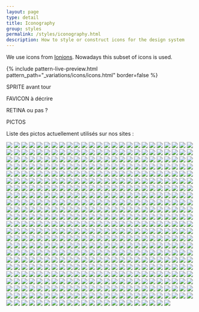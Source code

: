 ```yaml
---
layout: page
type: detail
title: Iconography
group: styles
permalink: /styles/iconography.html
description: How to style or construct icons for the design system
---
```


We use icons from [Ionions](https://ionicons.com/). Nowadays this subset of icons is used. 

{% include pattern-live-preview.html pattern_path="_variations/icons/icons.html" border=false %}

SPRITE avant tour

FAVICON à décrire



RETINA ou pas ?

PICTOS

Liste des pictos actuellement utilisés sur nos sites : 

<img src="https://assmat.loire-atlantique.fr/plugins/AdministrableTextePlugin/docs/images/icon.gif">
<img src="https://assmat.loire-atlantique.fr/plugins/AdministrableTextePlugin/docs/images/preview.jpg">
<img src="https://www.loire-atlantique.fr/plugins/AgendaPlugin/docs/images/icon.gif">
<img src="https://www.loire-atlantique.fr/plugins/AgendaPlugin/docs/images/preview.jpg">
<img src="https://www.loire-atlantique.fr/plugins/AgendaPlugin/images/sprite_20140127.png">
<img src="https://www.loire-atlantique.fr/plugins/AgendaPlugin/images/sprite_agenda_20140127.png">
<img src="https://www.loire-atlantique.fr/plugins/AgendaPlugin/images/gp/calendrier.png">
<img src="https://www.loire-atlantique.fr/plugins/AgendaPlugin/images/gp/checkbox-check.jpg">
<img src="https://www.loire-atlantique.fr/plugins/AgendaPlugin/images/gp/checkbox-uncheck.jpg">
<img src="https://www.loire-atlantique.fr/plugins/AgendaPlugin/images/gp/covoiturage.jpg">
<img src="https://www.loire-atlantique.fr/plugins/AgendaPlugin/images/gp/lila.jpg">
<img src="https://www.loire-atlantique.fr/plugins/AgendaPlugin/images/gp/pdf.png">
<img src="https://www.loire-atlantique.fr/plugins/AgendaPlugin/images/gp/search-loupe.png">
<img src="https://www.loire-atlantique.fr/plugins/AgendaPlugin/images/gp/select.png">
<img src="https://www.loire-atlantique.fr/plugins/AgendaPlugin/images/si/affichage_carte.png">
<img src="https://www.loire-atlantique.fr/plugins/AgendaPlugin/images/si/affichage_liste.png">
<img src="https://www.loire-atlantique.fr/plugins/AgendaPlugin/images/si/calendrier-000000.png">
<img src="https://www.loire-atlantique.fr/plugins/AgendaPlugin/images/si/calendrier-098e2c.png">
<img src="https://www.loire-atlantique.fr/plugins/AgendaPlugin/images/si/calendrier-44bedf.png">
<img src="https://www.loire-atlantique.fr/plugins/AgendaPlugin/images/si/calendrier-aec900.png">
<img src="https://www.loire-atlantique.fr/plugins/AgendaPlugin/images/si/calendrier-de007c.png">
<img src="https://www.loire-atlantique.fr/plugins/AgendaPlugin/images/si/calendrier-e2000a.png">
<img src="https://www.loire-atlantique.fr/plugins/AgendaPlugin/images/si/calendrier-e2208c.png">
<img src="https://www.loire-atlantique.fr/plugins/AgendaPlugin/images/si/calendrier-f78b00.png">
<img src="https://www.loire-atlantique.fr/plugins/AgendaPlugin/images/si/calendrier-ffd300.png">
<img src="https://www.loire-atlantique.fr/plugins/AgendaPlugin/images/si/calendrier-ffffff.png">
<img src="https://www.loire-atlantique.fr/plugins/AgendaPlugin/images/si/calendrier-gros.png">
<img src="https://www.loire-atlantique.fr/plugins/AgendaPlugin/images/si/calendrier-J.png">
<img src="https://www.loire-atlantique.fr/plugins/AgendaPlugin/images/si/checkbox-check.jpg">
<img src="https://www.loire-atlantique.fr/plugins/AgendaPlugin/images/si/checkbox-uncheck.jpg">
<img src="https://www.loire-atlantique.fr/plugins/AgendaPlugin/images/si/chevron-000000.png">
<img src="https://www.loire-atlantique.fr/plugins/AgendaPlugin/images/si/chevron-098e2c.png">
<img src="https://www.loire-atlantique.fr/plugins/AgendaPlugin/images/si/chevron-44bedf.png">
<img src="https://www.loire-atlantique.fr/plugins/AgendaPlugin/images/si/chevron-aec900.png">
<img src="https://www.loire-atlantique.fr/plugins/AgendaPlugin/images/si/chevron-de007c.png">
<img src="https://www.loire-atlantique.fr/plugins/AgendaPlugin/images/si/chevron-e2000a.png">
<img src="https://www.loire-atlantique.fr/plugins/AgendaPlugin/images/si/chevron-e2208c.png">
<img src="https://www.loire-atlantique.fr/plugins/AgendaPlugin/images/si/chevron-f78b00.png">
<img src="https://www.loire-atlantique.fr/plugins/AgendaPlugin/images/si/chevron-ffd300.png">
<img src="https://www.loire-atlantique.fr/plugins/AgendaPlugin/images/si/chevron-ffffff.png">
<img src="https://www.loire-atlantique.fr/plugins/AgendaPlugin/images/si/coche.jpg">
<img src="https://www.loire-atlantique.fr/plugins/AgendaPlugin/images/si/covoiturage.jpg">
<img src="https://www.loire-atlantique.fr/plugins/AgendaPlugin/images/si/croix-000000.png">
<img src="https://www.loire-atlantique.fr/plugins/AgendaPlugin/images/si/croix-098e2c.png">
<img src="https://www.loire-atlantique.fr/plugins/AgendaPlugin/images/si/croix-44bedf.png">
<img src="https://www.loire-atlantique.fr/plugins/AgendaPlugin/images/si/croix-aec900.png">
<img src="https://www.loire-atlantique.fr/plugins/AgendaPlugin/images/si/croix-de007c.png">
<img src="https://www.loire-atlantique.fr/plugins/AgendaPlugin/images/si/croix-e2000a.png">
<img src="https://www.loire-atlantique.fr/plugins/AgendaPlugin/images/si/croix-e2208c.png">
<img src="https://www.loire-atlantique.fr/plugins/AgendaPlugin/images/si/croix-f78b00.png">
<img src="https://www.loire-atlantique.fr/plugins/AgendaPlugin/images/si/croix-ffd300.png">
<img src="https://www.loire-atlantique.fr/plugins/AgendaPlugin/images/si/croix-ffffff.png">
<img src="https://www.loire-atlantique.fr/plugins/AgendaPlugin/images/si/croix-J.png">
<img src="https://www.loire-atlantique.fr/plugins/AgendaPlugin/images/si/croix.png">
<img src="https://www.loire-atlantique.fr/plugins/AgendaPlugin/images/si/lila.jpg">
<img src="https://www.loire-atlantique.fr/plugins/AgendaPlugin/images/si/loupe-000000.png">
<img src="https://www.loire-atlantique.fr/plugins/AgendaPlugin/images/si/loupe-098e2c.png">
<img src="https://www.loire-atlantique.fr/plugins/AgendaPlugin/images/si/loupe-44bedf.png">
<img src="https://www.loire-atlantique.fr/plugins/AgendaPlugin/images/si/loupe-aec900.png">
<img src="https://www.loire-atlantique.fr/plugins/AgendaPlugin/images/si/loupe-de007c.png">
<img src="https://www.loire-atlantique.fr/plugins/AgendaPlugin/images/si/loupe-e2000a.png">
<img src="https://www.loire-atlantique.fr/plugins/AgendaPlugin/images/si/loupe-e2208c.png">
<img src="https://www.loire-atlantique.fr/plugins/AgendaPlugin/images/si/loupe-f78b00.png">
<img src="https://www.loire-atlantique.fr/plugins/AgendaPlugin/images/si/loupe-ffd300.png">
<img src="https://www.loire-atlantique.fr/plugins/AgendaPlugin/images/si/loupe-ffffff.png">
<img src="https://www.loire-atlantique.fr/plugins/AgendaPlugin/images/si/pdf.png">
<img src="https://www.loire-atlantique.fr/plugins/AgendaPlugin/images/si/picto-carte.png">
<img src="https://www.loire-atlantique.fr/plugins/AgendaPlugin/images/si/picto-facebook.jpg">
<img src="https://www.loire-atlantique.fr/plugins/AgendaPlugin/images/si/picto-liste.png">
<img src="https://www.loire-atlantique.fr/plugins/AgendaPlugin/images/si/picto-twitter.jpg">
<img src="https://www.loire-atlantique.fr/plugins/AgendaPlugin/images/si/picto_attention-J.jpg">
<img src="https://www.loire-atlantique.fr/plugins/AgendaPlugin/images/si/puce_agenda.png">
<img src="https://www.loire-atlantique.fr/plugins/AgendaPlugin/images/si/search-loupe-J.png">
<img src="https://www.loire-atlantique.fr/plugins/AgendaPlugin/images/si/selecteur-J.jpg">
<img src="https://www.loire-atlantique.fr/plugins/APIPlugin/docs/images/icon.gif">
<img src="https://www.loire-atlantique.fr/plugins/APIPlugin/docs/images/preview.jpg">
<img src="https://archives.loire-atlantique.fr/plugins/ArchivesPlugin/css/owlcarousel/owl.video.play.png">
<img src="https://archives.loire-atlantique.fr/plugins/ArchivesPlugin/docs/images/icon.gif">
<img src="https://archives.loire-atlantique.fr/plugins/ArchivesPlugin/docs/images/preview.jpg">
<img src="https://archives.loire-atlantique.fr/plugins/ArchivesPlugin/images/bg.png">
<img src="https://archives.loire-atlantique.fr/plugins/ArchivesPlugin/images/favicon.ico">
<img src="https://archives.loire-atlantique.fr/plugins/ArchivesPlugin/images/sprite-2018-08-22.png">
<img src="https://archives.loire-atlantique.fr/plugins/ArchivesPlugin/images/logo/chrome.png">
<img src="https://archives.loire-atlantique.fr/plugins/ArchivesPlugin/images/logo/firefox.png">
<img src="https://archives.loire-atlantique.fr/plugins/ArchivesPlugin/images/logo/ie.png">
<img src="https://archives.loire-atlantique.fr/plugins/ArchivesPlugin/images/owlcarousel/head_gradient.png">
<img src="https://archives.loire-atlantique.fr/plugins/ArchivesPlugin/images/owlcarousel/head_playpause.png">
<img src="https://archives.loire-atlantique.fr/plugins/ArchivesPlugin/images/owlcarousel/head_slide_lien.png">
<img src="https://archives.loire-atlantique.fr/plugins/ArchivesPlugin/images/owlcarousel/head_slide_lien2.png">
<img src="https://archives.loire-atlantique.fr/plugins/ArchivesPlugin/images/owlcarousel/left_lien.png">
<img src="https://archives.loire-atlantique.fr/plugins/ArchivesPlugin/images/sprite_input/carrousel-pause.png">
<img src="https://archives.loire-atlantique.fr/plugins/ArchivesPlugin/images/sprite_input/carrousel-play.png">
<img src="https://archives.loire-atlantique.fr/plugins/ArchivesPlugin/images/sprite_input/chevron-blanc-off.png">
<img src="https://archives.loire-atlantique.fr/plugins/ArchivesPlugin/images/sprite_input/chevron-blanc-on.png">
<img src="https://archives.loire-atlantique.fr/plugins/ArchivesPlugin/images/sprite_input/chevron-pqf.png">
<img src="https://archives.loire-atlantique.fr/plugins/ArchivesPlugin/images/sprite_input/fleche_noire.png">
<img src="https://archives.loire-atlantique.fr/plugins/ArchivesPlugin/images/sprite_input/fleche_noire_small.png">
<img src="https://archives.loire-atlantique.fr/plugins/ArchivesPlugin/images/sprite_input/fleche_verte.png">
<img src="https://archives.loire-atlantique.fr/plugins/ArchivesPlugin/images/sprite_input/fleche_verte_small.png">
<img src="https://archives.loire-atlantique.fr/plugins/ArchivesPlugin/images/sprite_input/home.png">
<img src="https://archives.loire-atlantique.fr/plugins/ArchivesPlugin/images/sprite_input/logo_facebook_couleur.png">
<img src="https://archives.loire-atlantique.fr/plugins/ArchivesPlugin/images/sprite_input/logo_google_couleur.png">
<img src="https://archives.loire-atlantique.fr/plugins/ArchivesPlugin/images/sprite_input/logo_twitter_couleur.png">
<img src="https://archives.loire-atlantique.fr/plugins/ArchivesPlugin/images/sprite_input/loire_atlantiquefr.png">
<img src="https://archives.loire-atlantique.fr/plugins/ArchivesPlugin/images/sprite_input/loupe-transparent.png">
<img src="https://archives.loire-atlantique.fr/plugins/ArchivesPlugin/images/sprite_input/loupe.png">
<img src="https://archives.loire-atlantique.fr/plugins/ArchivesPlugin/images/sprite_input/modal-close.png">
<img src="https://archives.loire-atlantique.fr/plugins/ArchivesPlugin/images/sprite_input/pdf.png">
<img src="https://archives.loire-atlantique.fr/plugins/ArchivesPlugin/images/sprite_input/phone_loupe.png">
<img src="https://archives.loire-atlantique.fr/plugins/ArchivesPlugin/images/sprite_input/phone_menu.png">
<img src="https://archives.loire-atlantique.fr/plugins/ArchivesPlugin/images/sprite_input/phone_partage.png">
<img src="https://archives.loire-atlantique.fr/plugins/ArchivesPlugin/images/sprite_input/picto-impression.png">
<img src="https://archives.loire-atlantique.fr/plugins/ArchivesPlugin/images/sprite_input/picto-partage.png">
<img src="https://archives.loire-atlantique.fr/plugins/ArchivesPlugin/images/sprite_input/picto_rss.png">
<img src="https://archives.loire-atlantique.fr/plugins/ArchivesPlugin/images/sprite_input/point_gris.png">
<img src="https://archives.loire-atlantique.fr/plugins/ArchivesPlugin/images/sprite_input/point_vert.png">
<img src="https://archives.loire-atlantique.fr/plugins/ArchivesPlugin/images/sprite_input/print.png">
<img src="https://archives.loire-atlantique.fr/plugins/ArchivesPlugin/images/sprite_input/puce.png">
<img src="https://archives.loire-atlantique.fr/plugins/ArchivesPlugin/images/sprite_input/recherche-ok.png">
<img src="https://archives.loire-atlantique.fr/plugins/ArchivesPlugin/images/sprite_input/select_arrow.png">
<img src="https://archives.loire-atlantique.fr/plugins/ArchivesPlugin/images/sprite_input/warning.png">
<img src="https://nature.loire-atlantique.fr/plugins/BaladesnaturePlugin/docs/images/icon.gif">
<img src="https://nature.loire-atlantique.fr/plugins/BaladesnaturePlugin/docs/images/preview.jpg">
<img src="https://nature.loire-atlantique.fr/plugins/BaladesnaturePlugin/images/balade-agenda.png">
<img src="https://nature.loire-atlantique.fr/plugins/BaladesnaturePlugin/images/chevron_bas.jpg">
<img src="https://nature.loire-atlantique.fr/plugins/BaladesnaturePlugin/images/chevron_droite.jpg">
<img src="https://nature.loire-atlantique.fr/plugins/BaladesnaturePlugin/images/fleche_noire.png">
<img src="https://nature.loire-atlantique.fr/plugins/BaladesnaturePlugin/images/picto_agenda.png">
<img src="https://nature.loire-atlantique.fr/plugins/BaladesnaturePlugin/images/picto_panneau.jpg">
<img src="https://nature.loire-atlantique.fr/plugins/BaladesnaturePlugin/images/picto_pin.png">
<img src="https://nature.loire-atlantique.fr/plugins/BaladesnaturePlugin/images/point_gris.png">
<img src="https://nature.loire-atlantique.fr/plugins/BaladesnaturePlugin/images/point_vert.png">
<img src="https://www.loire-atlantique.fr/plugins/BusinessRulesPlugin/docs/images/icon.gif">
<img src="https://www.loire-atlantique.fr/plugins/BusinessRulesPlugin/docs/images/preview.jpg">
<img src="https://www.loire-atlantique.fr/plugins/CorporateIdentityPlugin/css/marqueur_resultat_asd.png">
<img src="https://www.loire-atlantique.fr/plugins/CorporateIdentityPlugin/css/recherche_plus.gif">
<img src="https://www.loire-atlantique.fr/plugins/CorporateIdentityPlugin/docs/images/icon.gif">
<img src="https://www.loire-atlantique.fr/plugins/CorporateIdentityPlugin/docs/images/preview.jpg">
<img src="https://www.loire-atlantique.fr/plugins/CorporateIdentityPlugin/images/exporterInscrits.png">
<img src="https://www.loire-atlantique.fr/plugins/CorporateIdentityPlugin/images/favicon.ico">
<img src="https://www.loire-atlantique.fr/plugins/CorporateIdentityPlugin/images/icone_ecouter_mag.gif">
<img src="https://www.loire-atlantique.fr/plugins/CorporateIdentityPlugin/images/icone_lire_mag.gif">
<img src="https://www.loire-atlantique.fr/plugins/CorporateIdentityPlugin/images/icone_telecharger_mag.gif">
<img src="https://www.loire-atlantique.fr/plugins/CorporateIdentityPlugin/images/icon_120x120.png">
<img src="https://www.loire-atlantique.fr/plugins/CorporateIdentityPlugin/images/icon_152x152.png">
<img src="https://www.loire-atlantique.fr/plugins/CorporateIdentityPlugin/images/icon_196x196.png">
<img src="https://www.loire-atlantique.fr/plugins/CorporateIdentityPlugin/images/icon_57x57.png">
<img src="https://www.loire-atlantique.fr/plugins/CorporateIdentityPlugin/images/icon_60x60.png">
<img src="https://www.loire-atlantique.fr/plugins/CorporateIdentityPlugin/images/icon_76x76.png">
<img src="https://www.loire-atlantique.fr/plugins/CorporateIdentityPlugin/images/logo_twitter.png">
<img src="https://www.loire-atlantique.fr/plugins/CorporateIdentityPlugin/images/ombre_top.png">
<img src="https://www.loire-atlantique.fr/plugins/CorporateIdentityPlugin/images/picto-connexion-small.png">
<img src="https://www.loire-atlantique.fr/plugins/CorporateIdentityPlugin/images/sprite_corporate_20150610.png">
<img src="https://www.loire-atlantique.fr/plugins/CorporateIdentityPlugin/images/annuaireph/annuairePH.png">
<img src="https://www.loire-atlantique.fr/plugins/CorporateIdentityPlugin/images/annuaireph/courrier_ph_web.jpg">
<img src="https://www.loire-atlantique.fr/plugins/CorporateIdentityPlugin/images/annuaireph/export_excel.png">
<img src="https://www.loire-atlantique.fr/plugins/CorporateIdentityPlugin/images/annuaireph/selectioncheck.jpg">
<img src="https://www.loire-atlantique.fr/plugins/CorporateIdentityPlugin/images/annuaireph/selectionvide.jpg">
<img src="https://www.loire-atlantique.fr/plugins/CorporateIdentityPlugin/images/annuairesaad/courrier_saad_web.jpg">
<img src="https://www.loire-atlantique.fr/plugins/CorporateIdentityPlugin/images/atlas/agees.png">
<img src="https://www.loire-atlantique.fr/plugins/CorporateIdentityPlugin/images/atlas/economie.png">
<img src="https://www.loire-atlantique.fr/plugins/CorporateIdentityPlugin/images/atlas/enfance_famille.png">
<img src="https://www.loire-atlantique.fr/plugins/CorporateIdentityPlugin/images/atlas/foncier.png">
<img src="https://www.loire-atlantique.fr/plugins/CorporateIdentityPlugin/images/atlas/habitat.png">
<img src="https://www.loire-atlantique.fr/plugins/CorporateIdentityPlugin/images/atlas/handicap.png">
<img src="https://www.loire-atlantique.fr/plugins/CorporateIdentityPlugin/images/atlas/menage.png">
<img src="https://www.loire-atlantique.fr/plugins/CorporateIdentityPlugin/images/atlas/population.png">
<img src="https://www.loire-atlantique.fr/plugins/CorporateIdentityPlugin/images/atlas/solidarite.png">
<img src="https://www.loire-atlantique.fr/plugins/CorporateIdentityPlugin/images/carousel/next.png">
<img src="https://www.loire-atlantique.fr/plugins/CorporateIdentityPlugin/images/carousel/pause.png">
<img src="https://www.loire-atlantique.fr/plugins/CorporateIdentityPlugin/images/carousel/play.png">
<img src="https://www.loire-atlantique.fr/plugins/CorporateIdentityPlugin/images/carousel/prev.png">
<img src="https://www.loire-atlantique.fr/plugins/CorporateIdentityPlugin/images/coderpa/courrier_coderpa_web.jpg">
<img src="https://www.loire-atlantique.fr/plugins/CorporateIdentityPlugin/images/coderpa/fleche_web.jpg">
<img src="https://www.loire-atlantique.fr/plugins/CorporateIdentityPlugin/images/coderpa/picto_acc_fam.png">
<img src="https://www.loire-atlantique.fr/plugins/CorporateIdentityPlugin/images/coderpa/picto_acc_jour.png">
<img src="https://www.loire-atlantique.fr/plugins/CorporateIdentityPlugin/images/coderpa/picto_acc_nuit.png">
<img src="https://www.loire-atlantique.fr/plugins/CorporateIdentityPlugin/images/coderpa/picto_acc_soin.png">
<img src="https://www.loire-atlantique.fr/plugins/CorporateIdentityPlugin/images/coderpa/picto_cantou.png">
<img src="https://www.loire-atlantique.fr/plugins/CorporateIdentityPlugin/images/coderpa/picto_dom_coll.png">
<img src="https://www.loire-atlantique.fr/plugins/CorporateIdentityPlugin/images/coderpa/picto_dom_serv.png">
<img src="https://www.loire-atlantique.fr/plugins/CorporateIdentityPlugin/images/coderpa/picto_etab_san.png">
<img src="https://www.loire-atlantique.fr/plugins/CorporateIdentityPlugin/images/coderpa/picto_foyer.png">
<img src="https://www.loire-atlantique.fr/plugins/CorporateIdentityPlugin/images/coderpa/picto_heb_temp.png">
<img src="https://www.loire-atlantique.fr/plugins/CorporateIdentityPlugin/images/coderpa/picto_res_serv.png">
<img src="https://www.loire-atlantique.fr/plugins/CorporateIdentityPlugin/images/coderpa/picto_retraite.png">
<img src="https://www.loire-atlantique.fr/plugins/CorporateIdentityPlugin/images/coderpa/picto_village.png">
<img src="https://www.loire-atlantique.fr/plugins/CorporateIdentityPlugin/images/equipement/nbre_total_equipements.png">
<img src="https://www.loire-atlantique.fr/plugins/CorporateIdentityPlugin/images/equipement/picto_intro_dataviz_budget.png">
<img src="https://www.loire-atlantique.fr/plugins/CorporateIdentityPlugin/images/equipement/picto_intro_dataviz_equipements.png">
<img src="https://www.loire-atlantique.fr/plugins/CorporateIdentityPlugin/images/equipement/picto_intro_dataviz_ttes_donnees.png">
<img src="https://www.loire-atlantique.fr/plugins/CorporateIdentityPlugin/images/equipement/somme_totales_investis.png">
<img src="https://www.loire-atlantique.fr/plugins/CorporateIdentityPlugin/images/help/picto_connexion.png">
<img src="https://www.loire-atlantique.fr/plugins/CorporateIdentityPlugin/images/help/picto_demandeenligne.png">
<img src="https://www.loire-atlantique.fr/plugins/CorporateIdentityPlugin/images/mail/signature.gif">
<img src="https://www.loire-atlantique.fr/plugins/CorporateIdentityPlugin/images/newsPage/carte.png">
<img src="https://www.loire-atlantique.fr/plugins/CorporateIdentityPlugin/images/pager/pager_first.png">
<img src="https://www.loire-atlantique.fr/plugins/CorporateIdentityPlugin/images/pager/pager_last.png">
<img src="https://www.loire-atlantique.fr/plugins/CorporateIdentityPlugin/images/pager/pager_next.png">
<img src="https://www.loire-atlantique.fr/plugins/CorporateIdentityPlugin/images/pager/pager_prev.png">
<img src="https://www.loire-atlantique.fr/plugins/CorporateIdentityPlugin/images/sprite_input/ajout.png">
<img src="https://www.loire-atlantique.fr/plugins/CorporateIdentityPlugin/images/sprite_input/chevron-actu.png">
<img src="https://www.loire-atlantique.fr/plugins/CorporateIdentityPlugin/images/sprite_input/chevron-actu2-ferme.png">
<img src="https://www.loire-atlantique.fr/plugins/CorporateIdentityPlugin/images/sprite_input/chevron-actu2-ouvert.png">
<img src="https://www.loire-atlantique.fr/plugins/CorporateIdentityPlugin/images/sprite_input/chevron-blanc-off.png">
<img src="https://www.loire-atlantique.fr/plugins/CorporateIdentityPlugin/images/sprite_input/chevron-blanc-on.png">
<img src="https://www.loire-atlantique.fr/plugins/CorporateIdentityPlugin/images/sprite_input/chevron-noir-off.png">
<img src="https://www.loire-atlantique.fr/plugins/CorporateIdentityPlugin/images/sprite_input/chevron-noir-on.png">
<img src="https://www.loire-atlantique.fr/plugins/CorporateIdentityPlugin/images/sprite_input/chevron-pqf.png">
<img src="https://www.loire-atlantique.fr/plugins/CorporateIdentityPlugin/images/sprite_input/chevron-tout-savoir.png">
<img src="https://www.loire-atlantique.fr/plugins/CorporateIdentityPlugin/images/sprite_input/chevron_44bedf.png">
<img src="https://www.loire-atlantique.fr/plugins/CorporateIdentityPlugin/images/sprite_input/chevron_aec900.png">
<img src="https://www.loire-atlantique.fr/plugins/CorporateIdentityPlugin/images/sprite_input/chevron_e2208c.png">
<img src="https://www.loire-atlantique.fr/plugins/CorporateIdentityPlugin/images/sprite_input/chevron_f78b00.png">
<img src="https://www.loire-atlantique.fr/plugins/CorporateIdentityPlugin/images/sprite_input/chevron_ffd300.png">
<img src="https://www.loire-atlantique.fr/plugins/CorporateIdentityPlugin/images/sprite_input/enveloppe.png">
<img src="https://www.loire-atlantique.fr/plugins/CorporateIdentityPlugin/images/sprite_input/exclamation-point-blanc.png">
<img src="https://www.loire-atlantique.fr/plugins/CorporateIdentityPlugin/images/sprite_input/exclamation.png">
<img src="https://www.loire-atlantique.fr/plugins/CorporateIdentityPlugin/images/sprite_input/home.png">
<img src="https://www.loire-atlantique.fr/plugins/CorporateIdentityPlugin/images/sprite_input/interrogation.png">
<img src="https://www.loire-atlantique.fr/plugins/CorporateIdentityPlugin/images/sprite_input/marqueur_gmaps_44bedf.png">
<img src="https://www.loire-atlantique.fr/plugins/CorporateIdentityPlugin/images/sprite_input/marqueur_gmaps_aec900.png">
<img src="https://www.loire-atlantique.fr/plugins/CorporateIdentityPlugin/images/sprite_input/marqueur_gmaps_e2208c.png">
<img src="https://www.loire-atlantique.fr/plugins/CorporateIdentityPlugin/images/sprite_input/marqueur_gmaps_f78b00.png">
<img src="https://www.loire-atlantique.fr/plugins/CorporateIdentityPlugin/images/sprite_input/marqueur_gmaps_ffd300.png">
<img src="https://www.loire-atlantique.fr/plugins/CorporateIdentityPlugin/images/sprite_input/mob-connexion-off.png">
<img src="https://www.loire-atlantique.fr/plugins/CorporateIdentityPlugin/images/sprite_input/mob-connexion-on.png">
<img src="https://www.loire-atlantique.fr/plugins/CorporateIdentityPlugin/images/sprite_input/mob-menu-off.png">
<img src="https://www.loire-atlantique.fr/plugins/CorporateIdentityPlugin/images/sprite_input/mob-menu-on.png">
<img src="https://www.loire-atlantique.fr/plugins/CorporateIdentityPlugin/images/sprite_input/mob-partage-off.png">
<img src="https://www.loire-atlantique.fr/plugins/CorporateIdentityPlugin/images/sprite_input/mob-partage-on.png">
<img src="https://www.loire-atlantique.fr/plugins/CorporateIdentityPlugin/images/sprite_input/puce.png">
<img src="https://www.loire-atlantique.fr/plugins/CorporateIdentityPlugin/images/sprite_input/reload.png">
<img src="https://www.loire-atlantique.fr/plugins/CorporateIdentityPlugin/images/sprite_input/suppr.png">
<img src="https://www.loire-atlantique.fr/plugins/CorporateIdentityPlugin/images/sprite_input/alertCg/warning.png">
<img src="https://www.loire-atlantique.fr/plugins/CorporateIdentityPlugin/images/sprite_input/annuaire_culture/annuaire-culture-picto-contact.png">
<img src="https://www.loire-atlantique.fr/plugins/CorporateIdentityPlugin/images/sprite_input/caroussel/carrousel-pause.png">
<img src="https://www.loire-atlantique.fr/plugins/CorporateIdentityPlugin/images/sprite_input/caroussel/carrousel-play.png">
<img src="https://www.loire-atlantique.fr/plugins/CorporateIdentityPlugin/images/sprite_input/caroussel/carrousel-prec.png">
<img src="https://www.loire-atlantique.fr/plugins/CorporateIdentityPlugin/images/sprite_input/caroussel/carrousel-suiv.png">
<img src="https://www.loire-atlantique.fr/plugins/CorporateIdentityPlugin/images/sprite_input/document/pdf.png">
<img src="https://www.loire-atlantique.fr/plugins/CorporateIdentityPlugin/images/sprite_input/elu/picto-elus-carte.png">
<img src="https://www.loire-atlantique.fr/plugins/CorporateIdentityPlugin/images/sprite_input/elu/picto-elus-liste.png">
<img src="https://www.loire-atlantique.fr/plugins/CorporateIdentityPlugin/images/sprite_input/formular/select_arrow.png">
<img src="https://www.loire-atlantique.fr/plugins/CorporateIdentityPlugin/images/sprite_input/formular/select_cross.png">
<img src="https://www.loire-atlantique.fr/plugins/CorporateIdentityPlugin/images/sprite_input/mediatheque/picto-mediatheque-diapo-apn.png">
<img src="https://www.loire-atlantique.fr/plugins/CorporateIdentityPlugin/images/sprite_input/mediatheque/picto-mediatheque-diapo-pla.png">
<img src="https://www.loire-atlantique.fr/plugins/CorporateIdentityPlugin/images/sprite_input/menu-princ/menu-princ-actif.png">
<img src="https://www.loire-atlantique.fr/plugins/CorporateIdentityPlugin/images/sprite_input/menu-princ/menu-princ-ombre.png">
<img src="https://www.loire-atlantique.fr/plugins/CorporateIdentityPlugin/images/sprite_input/menu-princ/menu-princ-prec.png">
<img src="https://www.loire-atlantique.fr/plugins/CorporateIdentityPlugin/images/sprite_input/menu-princ/menu-princ-sep.png">
<img src="https://www.loire-atlantique.fr/plugins/CorporateIdentityPlugin/images/sprite_input/menu-princ/menu-princ-suiv.png">
<img src="https://www.loire-atlantique.fr/plugins/CorporateIdentityPlugin/images/sprite_input/modal/png/modal-close.png">
<img src="https://www.loire-atlantique.fr/plugins/CorporateIdentityPlugin/images/sprite_input/modal/png/modal-scroll-down.png">
<img src="https://www.loire-atlantique.fr/plugins/CorporateIdentityPlugin/images/sprite_input/modal/png/modal-scroll-up.png">
<img src="https://www.loire-atlantique.fr/plugins/CorporateIdentityPlugin/images/sprite_input/recherche/calendar.png">
<img src="https://www.loire-atlantique.fr/plugins/CorporateIdentityPlugin/images/sprite_input/recherche/recherche-carte.png">
<img src="https://www.loire-atlantique.fr/plugins/CorporateIdentityPlugin/images/sprite_input/recherche/recherche-loupe.png">
<img src="https://www.loire-atlantique.fr/plugins/CorporateIdentityPlugin/images/sprite_input/recherche/recherche-ok.png">
<img src="https://www.loire-atlantique.fr/plugins/CorporateIdentityPlugin/images/sprite_input/recherche/search-magnifying-glass-transparent.png">
<img src="https://www.loire-atlantique.fr/plugins/CorporateIdentityPlugin/images/sprite_input/reseaux_sociaux/picto-dailymotion.jpg">
<img src="https://www.loire-atlantique.fr/plugins/CorporateIdentityPlugin/images/sprite_input/reseaux_sociaux/picto-facebook.jpg">
<img src="https://www.loire-atlantique.fr/plugins/CorporateIdentityPlugin/images/sprite_input/reseaux_sociaux/picto-flickr.jpg">
<img src="https://www.loire-atlantique.fr/plugins/CorporateIdentityPlugin/images/sprite_input/reseaux_sociaux/picto-googleplus.png">
<img src="https://www.loire-atlantique.fr/plugins/CorporateIdentityPlugin/images/sprite_input/reseaux_sociaux/picto-instagram.jpg">
<img src="https://www.loire-atlantique.fr/plugins/CorporateIdentityPlugin/images/sprite_input/reseaux_sociaux/picto-large-youtube.png">
<img src="https://www.loire-atlantique.fr/plugins/CorporateIdentityPlugin/images/sprite_input/reseaux_sociaux/picto-linkedin.jpg">
<img src="https://www.loire-atlantique.fr/plugins/CorporateIdentityPlugin/images/sprite_input/reseaux_sociaux/picto-myspace.jpg">
<img src="https://www.loire-atlantique.fr/plugins/CorporateIdentityPlugin/images/sprite_input/reseaux_sociaux/picto-pinterest.jpg">
<img src="https://www.loire-atlantique.fr/plugins/CorporateIdentityPlugin/images/sprite_input/reseaux_sociaux/picto-twitter.jpg">
<img src="https://www.loire-atlantique.fr/plugins/CorporateIdentityPlugin/images/sprite_input/reseaux_sociaux/picto-viadeo.jpg">
<img src="https://www.loire-atlantique.fr/plugins/CorporateIdentityPlugin/images/sprite_input/reseaux_sociaux/picto-vimeo.jpg">
<img src="https://www.loire-atlantique.fr/plugins/CorporateIdentityPlugin/images/sprite_input/reseaux_sociaux/picto-youtube.jpg">
<img src="https://www.loire-atlantique.fr/plugins/CorporateIdentityPlugin/images/sprite_input/social/picto-connexion.png">
<img src="https://www.loire-atlantique.fr/plugins/CorporateIdentityPlugin/images/sprite_input/social/picto-impression.png">
<img src="https://www.loire-atlantique.fr/plugins/CorporateIdentityPlugin/images/sprite_input/social/picto-partage.png">
<img src="https://www.loire-atlantique.fr/plugins/CorporateIdentityPlugin/images/sprite_input/social/picto-rss.png">
<img src="https://www.loire-atlantique.fr/plugins/CorporateIdentityPlugin/types/PortletQueryForeachDetail/doSimpleList.jpg">
<img src="https://observatoire.loire-atlantique.fr/plugins/EServicePlugin/docs/images/icon.gif">
<img src="https://observatoire.loire-atlantique.fr/plugins/EServicePlugin/docs/images/preview.jpg">
<img src="https://observatoire.loire-atlantique.fr/plugins/EServicePlugin/images/AlloLila_tablette.png">
<img src="https://observatoire.loire-atlantique.fr/plugins/EServicePlugin/images/bas.png">
<img src="https://observatoire.loire-atlantique.fr/plugins/EServicePlugin/images/chevron.png">
<img src="https://observatoire.loire-atlantique.fr/plugins/EServicePlugin/images/close.png">
<img src="https://observatoire.loire-atlantique.fr/plugins/EServicePlugin/images/haut.png">
<img src="https://observatoire.loire-atlantique.fr/plugins/EServicePlugin/images/rechercher_dans_le_site.gif">
<img src="https://observatoire.loire-atlantique.fr/plugins/EServicePlugin/images/sprite.png">
<img src="https://observatoire.loire-atlantique.fr/plugins/EServicePlugin/images/un_service_du_depla.png">
<img src="https://observatoire.loire-atlantique.fr/plugins/EServicePlugin/images/file-document-icon/doc.png">
<img src="https://observatoire.loire-atlantique.fr/plugins/EServicePlugin/images/file-document-icon/gif.png">
<img src="https://observatoire.loire-atlantique.fr/plugins/EServicePlugin/images/file-document-icon/jpg.png">
<img src="https://observatoire.loire-atlantique.fr/plugins/EServicePlugin/images/file-document-icon/pdf.png">
<img src="https://observatoire.loire-atlantique.fr/plugins/EServicePlugin/images/file-document-icon/png.png">
<img src="https://observatoire.loire-atlantique.fr/plugins/EServicePlugin/images/file-document-icon/ppt.png">
<img src="https://observatoire.loire-atlantique.fr/plugins/EServicePlugin/images/file-document-icon/xls.png">
<img src="https://observatoire.loire-atlantique.fr/plugins/EServicePlugin/images/file-document-icon/zip.png">
<img src="https://grandpatrimoine.loire-atlantique.fr/plugins/EspaceEnseignantsPlugin/docs/images/icon.gif">
<img src="https://grandpatrimoine.loire-atlantique.fr/plugins/EspaceEnseignantsPlugin/docs/images/preview.jpg">
<img src="https://grandpatrimoine.loire-atlantique.fr/plugins/EspaceEnseignantsPlugin/images/sprite20142101.png">
<img src="https://grandpatrimoine.loire-atlantique.fr/plugins/EspaceEnseignantsPlugin/images/carousel/next.png">
<img src="https://grandpatrimoine.loire-atlantique.fr/plugins/EspaceEnseignantsPlugin/images/carousel/pause.png">
<img src="https://grandpatrimoine.loire-atlantique.fr/plugins/EspaceEnseignantsPlugin/images/carousel/play.png">
<img src="https://grandpatrimoine.loire-atlantique.fr/plugins/EspaceEnseignantsPlugin/images/carousel/prev.png">
<img src="https://grandpatrimoine.loire-atlantique.fr/plugins/EspaceEnseignantsPlugin/images/carousel/puce_focus_carousel.png">
<img src="https://grandpatrimoine.loire-atlantique.fr/plugins/EspaceEnseignantsPlugin/images/carousel/puce_unfocus_carousel.png">
<img src="https://grandpatrimoine.loire-atlantique.fr/plugins/EspaceEnseignantsPlugin/images/ficheRessource/ajout.png">
<img src="https://grandpatrimoine.loire-atlantique.fr/plugins/EspaceEnseignantsPlugin/images/ficheRessource/apercu.png">
<img src="https://grandpatrimoine.loire-atlantique.fr/plugins/EspaceEnseignantsPlugin/images/ficheRessource/avis.png">
<img src="https://grandpatrimoine.loire-atlantique.fr/plugins/EspaceEnseignantsPlugin/images/ficheRessource/conctact.png">
<img src="https://grandpatrimoine.loire-atlantique.fr/plugins/EspaceEnseignantsPlugin/images/ficheRessource/deconnection.png">
<img src="https://grandpatrimoine.loire-atlantique.fr/plugins/EspaceEnseignantsPlugin/images/ficheRessource/document.png">
<img src="https://grandpatrimoine.loire-atlantique.fr/plugins/EspaceEnseignantsPlugin/images/ficheRessource/en-savoir-plus.png">
<img src="https://grandpatrimoine.loire-atlantique.fr/plugins/EspaceEnseignantsPlugin/images/ficheRessource/lom.png">
<img src="https://grandpatrimoine.loire-atlantique.fr/plugins/EspaceEnseignantsPlugin/images/ficheRessource/no_picture.png">
<img src="https://grandpatrimoine.loire-atlantique.fr/plugins/EspaceEnseignantsPlugin/images/ficheRessource/panier.png">
<img src="https://grandpatrimoine.loire-atlantique.fr/plugins/EspaceEnseignantsPlugin/images/ficheRessource/picto_download.png">
<img src="https://grandpatrimoine.loire-atlantique.fr/plugins/EspaceEnseignantsPlugin/images/ficheRessource/radio_check.png">
<img src="https://grandpatrimoine.loire-atlantique.fr/plugins/EspaceEnseignantsPlugin/images/ficheRessource/radio_uncheck.png">
<img src="https://grandpatrimoine.loire-atlantique.fr/plugins/EspaceEnseignantsPlugin/images/ficheRessource/remove.png">
<img src="https://grandpatrimoine.loire-atlantique.fr/plugins/EspaceEnseignantsPlugin/images/ficheRessource/video.png">
<img src="https://grandpatrimoine.loire-atlantique.fr/plugins/EspaceEnseignantsPlugin/images/picto/picto_cadenas.png">
<img src="https://grandpatrimoine.loire-atlantique.fr/plugins/EspaceEnseignantsPlugin/images/picto/picto_fleche_bas.png">
<img src="https://grandpatrimoine.loire-atlantique.fr/plugins/EspaceEnseignantsPlugin/images/picto/picto_icon_focus.png">
<img src="https://grandpatrimoine.loire-atlantique.fr/plugins/EspaceEnseignantsPlugin/images/picto/picto_icon_unfocus.png">
<img src="https://grandpatrimoine.loire-atlantique.fr/plugins/EspaceEnseignantsPlugin/images/picto/picto_idenfication_noir.png">
<img src="https://grandpatrimoine.loire-atlantique.fr/plugins/EspaceEnseignantsPlugin/images/picto/picto_identification.png">
<img src="https://grandpatrimoine.loire-atlantique.fr/plugins/EspaceEnseignantsPlugin/images/picto/picto_liste_focus.png">
<img src="https://grandpatrimoine.loire-atlantique.fr/plugins/EspaceEnseignantsPlugin/images/picto/picto_liste_unfocus.png">
<img src="https://grandpatrimoine.loire-atlantique.fr/plugins/EspaceEnseignantsPlugin/images/picto/picto_panier.png">
<img src="https://grandpatrimoine.loire-atlantique.fr/plugins/EspaceEnseignantsPlugin/images/picto/puce.png">
<img src="https://grandpatrimoine.loire-atlantique.fr/plugins/EspaceEnseignantsPlugin/images/picto/puce_ajout.png">
<img src="https://grandpatrimoine.loire-atlantique.fr/plugins/EspaceEnseignantsPlugin/images/picto/puce_fiche.png">
<img src="https://grandpatrimoine.loire-atlantique.fr/plugins/EspaceEnseignantsPlugin/images/picto/puce_periode.png">
<img src="https://grandpatrimoine.loire-atlantique.fr/plugins/GrandPatrimoinePlugin/docs/images/icon.gif">
<img src="https://grandpatrimoine.loire-atlantique.fr/plugins/GrandPatrimoinePlugin/docs/images/preview.jpg">
<img src="https://grandpatrimoine.loire-atlantique.fr/plugins/GrandPatrimoinePlugin/images/alerte_closed.png">
<img src="https://grandpatrimoine.loire-atlantique.fr/plugins/GrandPatrimoinePlugin/images/alerte_open.png">
<img src="https://grandpatrimoine.loire-atlantique.fr/plugins/GrandPatrimoinePlugin/images/bg_20140122.png">
<img src="https://grandpatrimoine.loire-atlantique.fr/plugins/GrandPatrimoinePlugin/images/favicon.ico">
<img src="https://grandpatrimoine.loire-atlantique.fr/plugins/GrandPatrimoinePlugin/images/fleche_verte_small.png">
<img src="https://grandpatrimoine.loire-atlantique.fr/plugins/GrandPatrimoinePlugin/images/loire_atlantiquefr.png">
<img src="https://grandpatrimoine.loire-atlantique.fr/plugins/GrandPatrimoinePlugin/images/select.png">
<img src="https://grandpatrimoine.loire-atlantique.fr/plugins/GrandPatrimoinePlugin/images/sprite_gpla_20150610.png">
<img src="https://grandpatrimoine.loire-atlantique.fr/plugins/GrandPatrimoinePlugin/images/logo/chrome.png">
<img src="https://grandpatrimoine.loire-atlantique.fr/plugins/GrandPatrimoinePlugin/images/logo/firefox.png">
<img src="https://grandpatrimoine.loire-atlantique.fr/plugins/GrandPatrimoinePlugin/images/logo/ie.png">
<img src="https://grandpatrimoine.loire-atlantique.fr/plugins/GrandPatrimoinePlugin/js/elastislide/images/loading.gif">
<img src="https://grandpatrimoine.loire-atlantique.fr/plugins/GrandPatrimoinePlugin/js/elastislide/images/loading_dark.gif">
<img src="https://grandpatrimoine.loire-atlantique.fr/plugins/GrandPatrimoinePlugin/js/elastislide/images/nav.png">
<img src="https://inforoutes.loire-atlantique.fr/plugins/InforoutesPlugin/docs/images/icon.gif">
<img src="https://inforoutes.loire-atlantique.fr/plugins/InforoutesPlugin/docs/images/preview.jpg">
<img src="https://inforoutes.loire-atlantique.fr/plugins/InforoutesPlugin/images/icon.gif">
<img src="https://inforoutes.loire-atlantique.fr/plugins/InforoutesPlugin/images/preview.jpg">
<img src="https://inforoutes.loire-atlantique.fr/plugins/InforoutesPlugin/images/bdl/bdl_indispo.jpg">
<img src="https://inforoutes.loire-atlantique.fr/plugins/InforoutesPlugin/images/infoRoutes/flocon-blanc.png">
<img src="https://inforoutes.loire-atlantique.fr/plugins/InforoutesPlugin/images/infoRoutes/flocon-noir.png">
<img src="https://inforoutes.loire-atlantique.fr/plugins/InforoutesPlugin/images/infoRoutes/picto_accident.png">
<img src="https://inforoutes.loire-atlantique.fr/plugins/InforoutesPlugin/images/infoRoutes/picto_autres.png">
<img src="https://inforoutes.loire-atlantique.fr/plugins/InforoutesPlugin/images/infoRoutes/picto_bacs.png">
<img src="https://inforoutes.loire-atlantique.fr/plugins/InforoutesPlugin/images/infoRoutes/picto_bouchon.png">
<img src="https://inforoutes.loire-atlantique.fr/plugins/InforoutesPlugin/images/infoRoutes/picto_chantier.png">
<img src="https://inforoutes.loire-atlantique.fr/plugins/InforoutesPlugin/images/infoRoutes/picto_deviation.png">
<img src="https://inforoutes.loire-atlantique.fr/plugins/InforoutesPlugin/images/infoRoutes/picto_vent.png">
<img src="https://inforoutes.loire-atlantique.fr/plugins/InforoutesPlugin/images/infoRoutes/picto_verglasneige.png">
<img src="https://inforoutes.loire-atlantique.fr/plugins/InforoutesPlugin/images/infoRoutes/tab_inforoutes_chevron_bas.png">
<img src="https://inforoutes.loire-atlantique.fr/plugins/InforoutesPlugin/images/infoRoutes/tab_inforoutes_chevron_g_droite.png">
<img src="https://inforoutes.loire-atlantique.fr/plugins/InforoutesPlugin/images/infoRoutes/tab_inforoutes_chevron_g_haut.png">
<img src="https://inforoutes.loire-atlantique.fr/plugins/InforoutesPlugin/images/infoRoutes/tab_inforoutes_chevron_haut.png">
<img src="https://inforoutes.loire-atlantique.fr/plugins/InforoutesPlugin/images/infoRoutes/tab_inforoutes_chevron_noir.png">
<img src="https://inforoutes.loire-atlantique.fr/plugins/InforoutesPlugin/images/infoRoutes/assets/books.gif">
<img src="https://inforoutes.loire-atlantique.fr/plugins/InforoutesPlugin/images/pontAncenis/btn_actualiser.png">
<img src="https://inforoutes.loire-atlantique.fr/plugins/InforoutesPlugin/images/pontAncenis/fond_webcam.png">
<img src="https://inforoutes.loire-atlantique.fr/plugins/InforoutesPlugin/images/pontAncenis/m00.png">
<img src="https://inforoutes.loire-atlantique.fr/plugins/InforoutesPlugin/images/pontAncenis/m00u.png">
<img src="https://inforoutes.loire-atlantique.fr/plugins/InforoutesPlugin/images/pontAncenis/m01.png">
<img src="https://inforoutes.loire-atlantique.fr/plugins/InforoutesPlugin/images/pontAncenis/m02.png">
<img src="https://inforoutes.loire-atlantique.fr/plugins/InforoutesPlugin/images/pontAncenis/m03.png">
<img src="https://inforoutes.loire-atlantique.fr/plugins/InforoutesPlugin/images/pontAncenis/m03i.png">
<img src="https://inforoutes.loire-atlantique.fr/plugins/InforoutesPlugin/images/pontAncenis/m10.png">
<img src="https://inforoutes.loire-atlantique.fr/plugins/InforoutesPlugin/images/pontAncenis/m10u.png">
<img src="https://inforoutes.loire-atlantique.fr/plugins/InforoutesPlugin/images/pontAncenis/m12.png">
<img src="https://inforoutes.loire-atlantique.fr/plugins/InforoutesPlugin/images/pontAncenis/m20.png">
<img src="https://inforoutes.loire-atlantique.fr/plugins/InforoutesPlugin/images/pontAncenis/m30.png">
<img src="https://inforoutes.loire-atlantique.fr/plugins/InforoutesPlugin/images/pontAncenis/m_ind.png">
<img src="https://inforoutes.loire-atlantique.fr/plugins/InforoutesPlugin/images/pontAncenis/tc_EE.png">
<img src="https://inforoutes.loire-atlantique.fr/plugins/InforoutesPlugin/images/pontAncenis/tc_EJ.png">
<img src="https://inforoutes.loire-atlantique.fr/plugins/InforoutesPlugin/images/pontAncenis/tc_ER.png">
<img src="https://inforoutes.loire-atlantique.fr/plugins/InforoutesPlugin/images/pontAncenis/tc_EV.png">
<img src="https://inforoutes.loire-atlantique.fr/plugins/InforoutesPlugin/images/pontAncenis/tc_ind.png">
<img src="https://inforoutes.loire-atlantique.fr/plugins/InforoutesPlugin/images/pontAncenis/tc_JE.png">
<img src="https://inforoutes.loire-atlantique.fr/plugins/InforoutesPlugin/images/pontAncenis/tc_JJ.png">
<img src="https://inforoutes.loire-atlantique.fr/plugins/InforoutesPlugin/images/pontAncenis/tc_JR.png">
<img src="https://inforoutes.loire-atlantique.fr/plugins/InforoutesPlugin/images/pontAncenis/tc_JV.png">
<img src="https://inforoutes.loire-atlantique.fr/plugins/InforoutesPlugin/images/pontAncenis/tc_RE.png">
<img src="https://inforoutes.loire-atlantique.fr/plugins/InforoutesPlugin/images/pontAncenis/tc_RJ.png">
<img src="https://inforoutes.loire-atlantique.fr/plugins/InforoutesPlugin/images/pontAncenis/tc_RR.png">
<img src="https://inforoutes.loire-atlantique.fr/plugins/InforoutesPlugin/images/pontAncenis/tc_RV.png">
<img src="https://inforoutes.loire-atlantique.fr/plugins/InforoutesPlugin/images/pontAncenis/tc_VE.png">
<img src="https://inforoutes.loire-atlantique.fr/plugins/InforoutesPlugin/images/pontAncenis/tc_VJ.png">
<img src="https://inforoutes.loire-atlantique.fr/plugins/InforoutesPlugin/images/pontAncenis/tc_VR.png">
<img src="https://inforoutes.loire-atlantique.fr/plugins/InforoutesPlugin/images/pontAncenis/tc_VV.png">
<img src="https://inforoutes.loire-atlantique.fr/plugins/InforoutesPlugin/images/pontAncenis/webcam_angle_off.png">
<img src="https://inforoutes.loire-atlantique.fr/plugins/InforoutesPlugin/images/pontAncenis/webcam_angle_on.png">
<img src="https://inforoutes.loire-atlantique.fr/plugins/InforoutesPlugin/images/pontAncenis/webcam_bas_off.png">
<img src="https://inforoutes.loire-atlantique.fr/plugins/InforoutesPlugin/images/pontAncenis/webcam_bas_on.png">
<img src="https://inforoutes.loire-atlantique.fr/plugins/InforoutesPlugin/images/pontAncenis/webcam_haut_off.png">
<img src="https://inforoutes.loire-atlantique.fr/plugins/InforoutesPlugin/images/pontAncenis/webcam_haut_on.png">
<img src="https://inforoutes.loire-atlantique.fr/plugins/InforoutesPlugin/images/psn/flux_indispo.png">
<img src="https://inforoutes.loire-atlantique.fr/plugins/InforoutesPlugin/images/psn/picto_fermeture.png">
<img src="https://inforoutes.loire-atlantique.fr/plugins/InforoutesPlugin/images/psn/picto_mode_particulier.png">
<img src="https://inforoutes.loire-atlantique.fr/plugins/InforoutesPlugin/images/psn/picto_pont_m012.png">
<img src="https://inforoutes.loire-atlantique.fr/plugins/InforoutesPlugin/images/psn/picto_pont_m102.png">
<img src="https://inforoutes.loire-atlantique.fr/plugins/InforoutesPlugin/images/psn/picto_pont_m112.png">
<img src="https://inforoutes.loire-atlantique.fr/plugins/InforoutesPlugin/images/psn/picto_pont_m120.png">
<img src="https://inforoutes.loire-atlantique.fr/plugins/InforoutesPlugin/images/psn/picto_pont_m122.png">
<img src="https://inforoutes.loire-atlantique.fr/plugins/InforoutesPlugin/images/psn/picto_pont_me102a.png">
<img src="https://inforoutes.loire-atlantique.fr/plugins/InforoutesPlugin/images/psn/picto_pont_me112.png">
<img src="https://inforoutes.loire-atlantique.fr/plugins/InforoutesPlugin/images/psn/picto_pont_me122.png">
<img src="https://inforoutes.loire-atlantique.fr/plugins/InforoutesPlugin/images/psn/picto_pont_mu102.png">
<img src="https://inforoutes.loire-atlantique.fr/plugins/InforoutesPlugin/images/psn/psn_fermeture.png">
<img src="https://inforoutes.loire-atlantique.fr/plugins/InforoutesPlugin/images/psn/psn_webcam.png">
<img src="https://inforoutes.loire-atlantique.fr/plugins/InforoutesPlugin/images/psn/transition_en_cours.gif">
<img src="https://numerique.loire-atlantique.fr/plugins/LANumeriquePlugin/docs/images/icon.gif">
<img src="https://numerique.loire-atlantique.fr/plugins/LANumeriquePlugin/docs/images/preview.jpg">
<img src="https://numerique.loire-atlantique.fr/plugins/LANumeriquePlugin/images/chevron_bas.jpg">
<img src="https://numerique.loire-atlantique.fr/plugins/LANumeriquePlugin/images/chevron_droite.jpg">
<img src="https://numerique.loire-atlantique.fr/plugins/LANumeriquePlugin/images/fleche_b.png">
<img src="https://numerique.loire-atlantique.fr/plugins/LANumeriquePlugin/images/fleche_v.png">
<img src="https://numerique.loire-atlantique.fr/plugins/LANumeriquePlugin/images/picto_pin.png">
<img src="https://numerique.loire-atlantique.fr/plugins/LANumeriquePlugin/images/spr-chevron-noir.png">
<img src="https://numerique.loire-atlantique.fr/plugins/LANumeriquePlugin/images/triangle-puce.png">
<img src="https://www.loire-atlantique.fr/plugins/MarcheFaibleMontantPlugin/docs/images/icon.gif">
<img src="https://www.loire-atlantique.fr/plugins/MarcheFaibleMontantPlugin/docs/images/preview.jpg">
<img src="https://www.loire-atlantique.fr/plugins/NewsletterPlugin/docs/images/icon.gif">
<img src="https://www.loire-atlantique.fr/plugins/NewsletterPlugin/docs/images/preview.jpg">
<img src="https://www.loire-atlantique.fr/plugins/NewsletterPlugin/images/fjb2_headerdepartement.jpg">
<img src="https://www.loire-atlantique.fr/plugins/NewsletterPlugin/images/assets/alerte.png">
<img src="https://www.loire-atlantique.fr/plugins/NewsletterPlugin/images/assets/icon_mail.gif">
<img src="https://www.loire-atlantique.fr/plugins/NewsletterPlugin/images/assets/logo_loire.png">
<img src="https://www.loire-atlantique.fr/plugins/NewsletterPlugin/images/assets/trait.png">
<img src="https://observatoire.loire-atlantique.fr/plugins/ObservatoirePlugin/docs/images/icon.gif">
<img src="https://observatoire.loire-atlantique.fr/plugins/ObservatoirePlugin/docs/images/preview.jpg">
<img src="https://observatoire.loire-atlantique.fr/plugins/ObservatoirePlugin/images/accueil_haut_fond.jpg">
<img src="https://observatoire.loire-atlantique.fr/plugins/ObservatoirePlugin/images/accueil_promo.jpg">
<img src="https://observatoire.loire-atlantique.fr/plugins/ObservatoirePlugin/images/encart_population.jpg">
<img src="https://observatoire.loire-atlantique.fr/plugins/ObservatoirePlugin/images/logo_observatoire.png">
<img src="https://observatoire.loire-atlantique.fr/plugins/ObservatoirePlugin/images/logo_twitter_vert_33x27.png">
<img src="https://observatoire.loire-atlantique.fr/plugins/ObservatoirePlugin/images/picto_carte.png">
<img src="https://observatoire.loire-atlantique.fr/plugins/ObservatoirePlugin/images/picto_cartes.png">
<img src="https://observatoire.loire-atlantique.fr/plugins/ObservatoirePlugin/images/picto_etude.png">
<img src="https://observatoire.loire-atlantique.fr/plugins/ObservatoirePlugin/images/picto_etudes.png">
<img src="https://observatoire.loire-atlantique.fr/plugins/ObservatoirePlugin/images/picto_lien_opendata.png">
<img src="https://observatoire.loire-atlantique.fr/plugins/ObservatoirePlugin/images/picto_opendata.png">
<img src="https://observatoire.loire-atlantique.fr/plugins/ObservatoirePlugin/images/picto_stat.png">
<img src="https://observatoire.loire-atlantique.fr/plugins/ObservatoirePlugin/images/picto_stats.png">
<img src="https://observatoire.loire-atlantique.fr/plugins/ObservatoirePlugin/images/picto_telechargement.png">
<img src="https://observatoire.loire-atlantique.fr/plugins/ObservatoirePlugin/images/picto_visualisation.png">
<img src="https://observatoire.loire-atlantique.fr/plugins/ObservatoirePlugin/images/picto_vues_aeriennes.png">
<img src="https://www.loire-atlantique.fr/plugins/SEOPlugin/docs/images/icon.gif">
<img src="https://www.loire-atlantique.fr/plugins/SEOPlugin/docs/images/preview.jpg">
<img src="https://www.loire-atlantique.fr/plugins/SEOPlugin/images/seo.png">
<img src="https://www.loire-atlantique.fr/plugins/SEOPlugin/images/W3C_logo.png">
<img src="https://www.loire-atlantique.fr/plugins/SuiviEngagementsPlugin/docs/images/icon.gif">
<img src="https://www.loire-atlantique.fr/plugins/SuiviEngagementsPlugin/docs/images/preview.jpg">
<img src="https://www.loire-atlantique.fr/plugins/SuiviEngagementsPlugin/images/manda-icon.png">
<img src="https://www.loire-atlantique.fr/plugins/TimelinePlugin/docs/images/icon.gif">
<img src="https://www.loire-atlantique.fr/plugins/TimelinePlugin/docs/images/preview.jpg">
<img src="https://www.loire-atlantique.fr/plugins/ToolsPlugin/docs/images/icon.gif">
<img src="https://www.loire-atlantique.fr/plugins/ToolsPlugin/docs/images/preview.jpg">
<img src="https://www.loire-atlantique.fr/plugins/ToolsPlugin/images/ajax-loader.gif">
<img src="https://www.loire-atlantique.fr/plugins/ToolsPlugin/images/alerte_closed.png">
<img src="https://www.loire-atlantique.fr/plugins/ToolsPlugin/images/alerte_open.png">
<img src="https://www.loire-atlantique.fr/plugins/ToolsPlugin/images/bullet.jpg">
<img src="https://www.loire-atlantique.fr/plugins/ToolsPlugin/images/clear.gif">
<img src="https://www.loire-atlantique.fr/plugins/ToolsPlugin/images/croix_blanche.gif">
<img src="https://www.loire-atlantique.fr/plugins/ToolsPlugin/images/picto-focus-blue.png">
<img src="https://www.loire-atlantique.fr/plugins/ToolsPlugin/images/puceChapitre.png">
<img src="https://www.loire-atlantique.fr/plugins/ToolsPlugin/images/sprite_tools_20180410.png">
<img src="https://www.loire-atlantique.fr/plugins/ToolsPlugin/images/carousel/carrousel-services-background.jpg">
<img src="https://www.loire-atlantique.fr/plugins/ToolsPlugin/images/carousel/next-app.png">
<img src="https://www.loire-atlantique.fr/plugins/ToolsPlugin/images/carousel/next.png">
<img src="https://www.loire-atlantique.fr/plugins/ToolsPlugin/images/carousel/pause.png">
<img src="https://www.loire-atlantique.fr/plugins/ToolsPlugin/images/carousel/play.png">
<img src="https://www.loire-atlantique.fr/plugins/ToolsPlugin/images/carousel/prev-app.png">
<img src="https://www.loire-atlantique.fr/plugins/ToolsPlugin/images/carousel/prev.png">
<img src="https://www.loire-atlantique.fr/plugins/ToolsPlugin/images/form/check.jpg">
<img src="https://www.loire-atlantique.fr/plugins/ToolsPlugin/images/form/uncheck.jpg">
<img src="https://www.loire-atlantique.fr/plugins/ToolsPlugin/images/googlemaps/clusters/clusterMarker_098e2c_2.png">
<img src="https://www.loire-atlantique.fr/plugins/ToolsPlugin/images/googlemaps/clusters/clusterMarker_098e2c_3.png">
<img src="https://www.loire-atlantique.fr/plugins/ToolsPlugin/images/googlemaps/clusters/clusterMarker_098e2c_4.png">
<img src="https://www.loire-atlantique.fr/plugins/ToolsPlugin/images/googlemaps/clusters/clusterMarker_098e2c_5.png">
<img src="https://www.loire-atlantique.fr/plugins/ToolsPlugin/images/googlemaps/clusters/clusterMarker_44bedf_2.png">
<img src="https://www.loire-atlantique.fr/plugins/ToolsPlugin/images/googlemaps/clusters/clusterMarker_44bedf_3.png">
<img src="https://www.loire-atlantique.fr/plugins/ToolsPlugin/images/googlemaps/clusters/clusterMarker_44bedf_4.png">
<img src="https://www.loire-atlantique.fr/plugins/ToolsPlugin/images/googlemaps/clusters/clusterMarker_44bedf_5.png">
<img src="https://www.loire-atlantique.fr/plugins/ToolsPlugin/images/googlemaps/clusters/clusterMarker_aec900_2.png">
<img src="https://www.loire-atlantique.fr/plugins/ToolsPlugin/images/googlemaps/clusters/clusterMarker_aec900_3.png">
<img src="https://www.loire-atlantique.fr/plugins/ToolsPlugin/images/googlemaps/clusters/clusterMarker_aec900_4.png">
<img src="https://www.loire-atlantique.fr/plugins/ToolsPlugin/images/googlemaps/clusters/clusterMarker_aec900_5.png">
<img src="https://www.loire-atlantique.fr/plugins/ToolsPlugin/images/googlemaps/clusters/clusterMarker_b2cb00_2.png">
<img src="https://www.loire-atlantique.fr/plugins/ToolsPlugin/images/googlemaps/clusters/clusterMarker_b2cb00_3.png">
<img src="https://www.loire-atlantique.fr/plugins/ToolsPlugin/images/googlemaps/clusters/clusterMarker_b2cb00_4.png">
<img src="https://www.loire-atlantique.fr/plugins/ToolsPlugin/images/googlemaps/clusters/clusterMarker_b2cb00_5.png">
<img src="https://www.loire-atlantique.fr/plugins/ToolsPlugin/images/googlemaps/clusters/clusterMarker_de007c_2.png">
<img src="https://www.loire-atlantique.fr/plugins/ToolsPlugin/images/googlemaps/clusters/clusterMarker_de007c_3.png">
<img src="https://www.loire-atlantique.fr/plugins/ToolsPlugin/images/googlemaps/clusters/clusterMarker_de007c_4.png">
<img src="https://www.loire-atlantique.fr/plugins/ToolsPlugin/images/googlemaps/clusters/clusterMarker_de007c_5.png">
<img src="https://www.loire-atlantique.fr/plugins/ToolsPlugin/images/googlemaps/clusters/clusterMarker_e2000a_2.png">
<img src="https://www.loire-atlantique.fr/plugins/ToolsPlugin/images/googlemaps/clusters/clusterMarker_e2000a_3.png">
<img src="https://www.loire-atlantique.fr/plugins/ToolsPlugin/images/googlemaps/clusters/clusterMarker_e2000a_4.png">
<img src="https://www.loire-atlantique.fr/plugins/ToolsPlugin/images/googlemaps/clusters/clusterMarker_e2000a_5.png">
<img src="https://www.loire-atlantique.fr/plugins/ToolsPlugin/images/googlemaps/clusters/clusterMarker_e2208c_2.png">
<img src="https://www.loire-atlantique.fr/plugins/ToolsPlugin/images/googlemaps/clusters/clusterMarker_e2208c_3.png">
<img src="https://www.loire-atlantique.fr/plugins/ToolsPlugin/images/googlemaps/clusters/clusterMarker_e2208c_4.png">
<img src="https://www.loire-atlantique.fr/plugins/ToolsPlugin/images/googlemaps/clusters/clusterMarker_e2208c_5.png">
<img src="https://www.loire-atlantique.fr/plugins/ToolsPlugin/images/googlemaps/clusters/clusterMarker_f78b00_2.png">
<img src="https://www.loire-atlantique.fr/plugins/ToolsPlugin/images/googlemaps/clusters/clusterMarker_f78b00_3.png">
<img src="https://www.loire-atlantique.fr/plugins/ToolsPlugin/images/googlemaps/clusters/clusterMarker_f78b00_4.png">
<img src="https://www.loire-atlantique.fr/plugins/ToolsPlugin/images/googlemaps/clusters/clusterMarker_f78b00_5.png">
<img src="https://www.loire-atlantique.fr/plugins/ToolsPlugin/images/googlemaps/clusters/clusterMarker_ffd300_2.png">
<img src="https://www.loire-atlantique.fr/plugins/ToolsPlugin/images/googlemaps/clusters/clusterMarker_ffd300_3.png">
<img src="https://www.loire-atlantique.fr/plugins/ToolsPlugin/images/googlemaps/clusters/clusterMarker_ffd300_4.png">
<img src="https://www.loire-atlantique.fr/plugins/ToolsPlugin/images/googlemaps/clusters/clusterMarker_ffd300_5.png">
<img src="https://www.loire-atlantique.fr/plugins/ToolsPlugin/images/googlemaps/clusters/clusterMarker_ffffff_2.png">
<img src="https://www.loire-atlantique.fr/plugins/ToolsPlugin/images/googlemaps/clusters/clusterMarker_ffffff_3.png">
<img src="https://www.loire-atlantique.fr/plugins/ToolsPlugin/images/googlemaps/clusters/clusterMarker_ffffff_4.png">
<img src="https://www.loire-atlantique.fr/plugins/ToolsPlugin/images/googlemaps/clusters/clusterMarker_ffffff_5.png">
<img src="https://www.loire-atlantique.fr/plugins/ToolsPlugin/images/googlemaps/markers/geocoder.png">
<img src="https://www.loire-atlantique.fr/plugins/ToolsPlugin/images/googlemaps/markers/balloon/balloonActive_44bedf.png">
<img src="https://www.loire-atlantique.fr/plugins/ToolsPlugin/images/googlemaps/markers/balloon/balloonActive_aec900.png">
<img src="https://www.loire-atlantique.fr/plugins/ToolsPlugin/images/googlemaps/markers/balloon/balloonActive_e2208c.png">
<img src="https://www.loire-atlantique.fr/plugins/ToolsPlugin/images/googlemaps/markers/balloon/balloonActive_ffd300.png">
<img src="https://www.loire-atlantique.fr/plugins/ToolsPlugin/images/googlemaps/markers/balloon/balloonShadow.png">
<img src="https://www.loire-atlantique.fr/plugins/ToolsPlugin/images/googlemaps/markers/balloon/balloon_44bedf.png">
<img src="https://www.loire-atlantique.fr/plugins/ToolsPlugin/images/googlemaps/markers/balloon/balloon_aec900.png">
<img src="https://www.loire-atlantique.fr/plugins/ToolsPlugin/images/googlemaps/markers/balloon/balloon_e2208c.png">
<img src="https://www.loire-atlantique.fr/plugins/ToolsPlugin/images/googlemaps/markers/balloon/balloon_ffd300.png">
<img src="https://www.loire-atlantique.fr/plugins/ToolsPlugin/images/googlemaps/markers/bigDrop/bigDropShadow.png">
<img src="https://www.loire-atlantique.fr/plugins/ToolsPlugin/images/googlemaps/markers/bigDrop/bigDrop_44bedf.png">
<img src="https://www.loire-atlantique.fr/plugins/ToolsPlugin/images/googlemaps/markers/bigDrop/bigDrop_aec900.png">
<img src="https://www.loire-atlantique.fr/plugins/ToolsPlugin/images/googlemaps/markers/bigDrop/bigDrop_bebebe.png">
<img src="https://www.loire-atlantique.fr/plugins/ToolsPlugin/images/googlemaps/markers/bigDrop/bigDrop_e2208c.png">
<img src="https://www.loire-atlantique.fr/plugins/ToolsPlugin/images/googlemaps/markers/bigDrop/bigDrop_f78b00.png">
<img src="https://www.loire-atlantique.fr/plugins/ToolsPlugin/images/googlemaps/markers/bigDrop/bigDrop_ffd300.png">
<img src="https://www.loire-atlantique.fr/plugins/ToolsPlugin/images/googlemaps/markers/bigDrop/bigDrop_ffffff.png">
<img src="https://www.loire-atlantique.fr/plugins/ToolsPlugin/images/googlemaps/markers/drop/dropActive_44bedf.png">
<img src="https://www.loire-atlantique.fr/plugins/ToolsPlugin/images/googlemaps/markers/drop/dropActive_aec900.png">
<img src="https://www.loire-atlantique.fr/plugins/ToolsPlugin/images/googlemaps/markers/drop/dropActive_bebebe.png">
<img src="https://www.loire-atlantique.fr/plugins/ToolsPlugin/images/googlemaps/markers/drop/dropActive_e2208c.png">
<img src="https://www.loire-atlantique.fr/plugins/ToolsPlugin/images/googlemaps/markers/drop/dropActive_f78b00.png">
<img src="https://www.loire-atlantique.fr/plugins/ToolsPlugin/images/googlemaps/markers/drop/dropActive_ffd300.png">
<img src="https://www.loire-atlantique.fr/plugins/ToolsPlugin/images/googlemaps/markers/drop/dropActive_ffffff.png">
<img src="https://www.loire-atlantique.fr/plugins/ToolsPlugin/images/googlemaps/markers/drop/dropShadow.png">
<img src="https://www.loire-atlantique.fr/plugins/ToolsPlugin/images/googlemaps/markers/drop/drop_44bedf.png">
<img src="https://www.loire-atlantique.fr/plugins/ToolsPlugin/images/googlemaps/markers/drop/drop_aec900.png">
<img src="https://www.loire-atlantique.fr/plugins/ToolsPlugin/images/googlemaps/markers/drop/drop_bebebe.png">
<img src="https://www.loire-atlantique.fr/plugins/ToolsPlugin/images/googlemaps/markers/drop/drop_e2208c.png">
<img src="https://www.loire-atlantique.fr/plugins/ToolsPlugin/images/googlemaps/markers/drop/drop_f78b00.png">
<img src="https://www.loire-atlantique.fr/plugins/ToolsPlugin/images/googlemaps/markers/drop/drop_ffd300.png">
<img src="https://www.loire-atlantique.fr/plugins/ToolsPlugin/images/googlemaps/markers/drop/drop_ffffff.png">
<img src="https://www.loire-atlantique.fr/plugins/ToolsPlugin/images/logo/chrome.png">
<img src="https://www.loire-atlantique.fr/plugins/ToolsPlugin/images/logo/firefox.png">
<img src="https://www.loire-atlantique.fr/plugins/ToolsPlugin/images/logo/ie.png">
<img src="https://www.loire-atlantique.fr/plugins/ToolsPlugin/maintenance/img/departement-logo.png">
<img src="https://www.loire-atlantique.fr/plugins/ToolsPlugin/maintenance/img/logo.png">
<img src="https://www.loire-atlantique.fr/plugins/ToolsPlugin/maintenance/img/picto-alert.png">
<img src="https://www.loire-atlantique.fr/plugins/ToolsPlugin/maintenance/img/picto-fb.png">
<img src="https://www.loire-atlantique.fr/plugins/ToolsPlugin/maintenance/img/picto-flck.png">
<img src="https://www.loire-atlantique.fr/plugins/ToolsPlugin/maintenance/img/picto-inam.png">
<img src="https://www.loire-atlantique.fr/plugins/ToolsPlugin/maintenance/img/picto-pest.png">
<img src="https://www.loire-atlantique.fr/plugins/ToolsPlugin/maintenance/img/picto-tw.png">
<img src="https://www.loire-atlantique.fr/plugins/ToolsPlugin/maintenance/img/picto-yt.png">